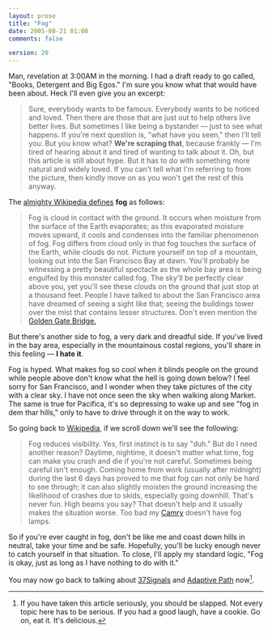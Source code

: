 ```yaml
---
layout: prose
title: "Fog"
date: 2005-08-21 01:00
comments: false

version: 20
---
```


Man, revelation at 3:00AM in the morning. I had a draft ready to go called, "Books, Detergent and Big Egos." I'm sure you know what that would have been about. Heck I'll even give you an excerpt:

> Sure, everybody wants to be famous. Everybody wants to be noticed and loved. Then there are those that are just out to help others live better lives. But sometimes I like being a bystander — just to see what happens. If you're next question is, "what have you seen," then I'll tell you:
But you know what? **We're scraping that**, because frankly — I'm tired of hearing about it and tired of wanting to talk about it. Oh, but this article is still about hype. But it has to do with something more natural and widely loved. If you can't tell what I'm referring to from the picture, then kindly move on as you won't get the rest of this anyway.

The [almighty Wikipedia defines][1] **fog** as follows:

> Fog is cloud in contact with the ground. It occurs when moisture from the surface of the Earth evaporates; as this evaporated moisture moves upward, it cools and condenses into the familiar phenomenon of fog. Fog differs from cloud only in that fog touches the surface of the Earth, while clouds do not.
Picture yourself on top of a mountain, looking out into the San Francisco Bay at dawn. You'll probably be witnessing a pretty beautiful spectacle as the whole bay area is being engulfed by this monster called fog. The sky'll be perfectly clear above you, yet you'll see these clouds on the ground that just stop at a thousand feet. People I have talked to about the San Francisco area have dreamed of seeing a sight like that; seeing the buildings tower over the mist that contains lesser structures. Don't even mention the [Golden Gate Bridge.][2]

But there's another side to fog, a very dark and dreadful side. If you've lived in the bay area, especially in the mountainous costal regions, you'll share in this feeling — **I hate it**.

Fog is hyped. What makes fog so cool when it blinds people on the ground while people above don't know what the hell is going down below? I feel sorry for San Francisco, and I wonder when they take pictures of the city with a clear sky. I have not once seen the sky when walking along Market. The same is true for Pacifica, it's so depressing to wake up and see "fog in dem thar hills," only to have to drive through it on the way to work.

So going back to [Wikipedia,][1] if we scroll down we'll see the following:

> Fog reduces visibility.
Yes, first instinct is to say "duh." But do I need another reason? Daytime, nightime, it doesn't matter what time, fog can make you crash and die if you're not careful. Sometimes being careful isn't enough. Coming home from work (usually after midnight) during the last 6 days has proved to me that fog can not only be hard to see through; it can also slightly moisten the ground increasing the likelihood of crashes due to skids, especially going downhill. That's never fun. High beams you say? That doesn't help and it usually makes the situation worse. Too bad my [Camry][3] doesn't have fog lamps.

So if you're ever caught in fog, don't be like me and coast down hills in neutral, take your time and be safe. Hopefully, you'll be lucky enough never to catch yourself in that situation. To close, I'll apply my standard logic, "Fog is okay, just as long as I have nothing to do with it."

You may now go back to talking about [37Signals][4] and [Adaptive Path][5] now[^1].

[^1]: If you have taken this article seriously, you should be slapped. Not every topic here has to be serious. If you had a good laugh, have a cookie. Go on, eat it. It's delicious.

[1]: http://en.wikipedia.org/wiki/Fog
[2]: http://images.art.com/images/PRODUCTS/large/10076000/10076984.jpg
[3]: http://www.internetautoguide.com/reviews/45-int/midsize-cars/toyota/camry/2000/
[4]: http://37signals.com/
[5]: http://adaptivepath.com/
